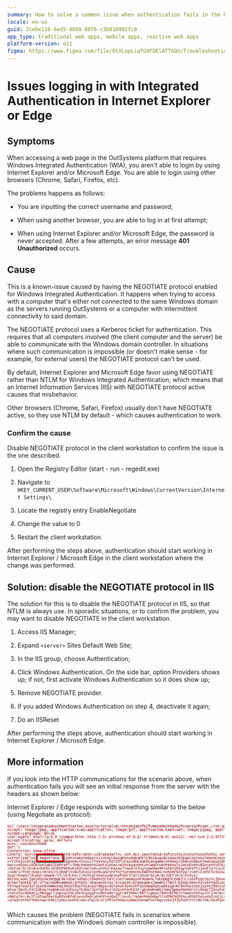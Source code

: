 ```yaml
---
summary: How to solve a common issue when authentication fails in the browsers Internet Explorer or Edge but it works on Chrome. This happens only when Windows Integrated Authentication is enabled.
locale: en-us
guid: 2cebe118-6ed5-4680-88f6-c3b010992fc0
app_type: traditional web apps, mobile apps, reactive web apps
platform-version: o11
figma: https://www.figma.com/file/6tXLupLiqfG9FOElATTGQU/Troubleshooting?node-id=620:65
---
```


# Issues logging in with Integrated Authentication in Internet Explorer or Edge

## Symptoms

When accessing a web page in the OutSystems platform that requires Windows Integrated Authentication (WIA), you aren't able to login by using Internet Explorer and/or Microsoft Edge. You are able to login using other browsers (Chrome, Safari, Firefox, etc).

The problems happens as follows:

* You are inputting the correct username and password;

* When using another browser, you are able to log in at first attempt;

* When using Internet Explorer and/or Microsoft Edge, the password is never accepted. After a few attempts, an error message **401 Unauthorized** occurs.

## Cause

This is a known-issue caused by having the NEGOTIATE protocol enabled for Windows Integrated Authentication. It happens when trying to access with a computer that's either not connected to the same Windows domain as the servers running OutSystems or a computer with intermittent connectivity to said domain.

The NEGOTIATE protocol uses a Kerberos ticket for authentication. This requires that all computers involved (the client computer and the server) be able to communicate with the Windows domain controller. In situations where such communication is impossible (or doesn't make sense - for example, for external users) the NEGOTIATE protocol can't be used.

By default, Internet Explorer and Microsoft Edge favor using NEGOTIATE rather than NTLM for Windows Integrated Authentication; which means that an Internet Information Services (IIS) with NEGOTIATE protocol active causes that misbehavior.

Other browsers (Chrome, Safari, Firefox) usually don't have NEGOTIATE active, so they use NTLM by default - which causes authentication to work. 

### Confirm the cause

Disable NEGOTIATE protocol in the client workstation to confirm the issue is the one described.

1. Open the Registry Editor (start - run - regedit.exe)

2. Navigate to `HKEY_CURRENT_USER\Software\Microsoft\Windows\CurrentVersion\Internet Settings\`

3. Locate the registry entry EnableNegotiate

4. Change the value to 0

5. Restart the client workstation.

After performing the steps above, authentication should start working in Internet Explorer / Microsoft Edge in the client workstation where the change was performed.


## Solution: disable the NEGOTIATE protocol in IIS

The solution for this is to disable the NEGOTIATE protocol in IIS, so that NTLM is always use. In sporadic situations, or to confirm the problem, you may want to disable NEGOTIATE in the client workstation.

1. Access IIS Manager;

2. Expand `<server>` Sites Default Web Site;

3. In the IIS group, choose Authentication;

4. Click Windows Authentication. On the side bar, option Providers shows up; if not, first activate Windows Authentication so it does show up;

5. Remove NEGOTIATE provider.

6. If you added Windows Authentication on step 4, deactivate it again;

7. Do an IISReset

After performing the steps above, authentication should start working in Internet Explorer / Microsoft Edge.


## More information

If you look into the HTTP communications for the scenario above, when authentication fails you will see an initial response from the server with the headers as shown below:

Internet Explorer / Edge responds with something similar to the below (using Negotiate as protocol):

![Screenshot of an HTTP header response highlighting the use of the NEGOTIATE protocol in Internet Explorer or Edge.](images/problems-logging-integrated-authentication_0.png "HTTP Header Response in Internet Explorer / Edge")

Which causes the problem (NEGOTIATE fails in scenarios where communication with the Windows domain controller is impossible).
